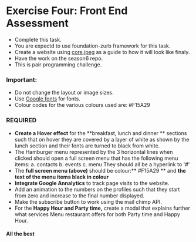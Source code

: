 # Exercise Four: Front End Assessment

- Complete this task.
- You are expectd to use foundation-zurb framework for this task.
- Create a website using [core.jpeg](https://github.com/moringaschool/FrontEndExercises/blob/master/psd2html/e4/core.jpg) as a guide to how it will look like finaly.
- Have the work on the season6 repo.
- This is pair programming challenge.


### Important:
- Do not change the layout or image sizes.
- Use [Google fonts](https://www.google.com/fonts) for fonts.
- Colour codes for the various colours used are:  #F15A29


### REQUIRED
 -  **Create a Hover effect** for the **breakfast, lunch and dinner ** sections such that on hover they are covered by a layer of white as shown by the lunch section and their fonts are turned to black from white.
 - The Hamburger menu represented by the 3 horizontal lines when clicked should open a full screen menu that has the following menu items:
       a. contacts 
       b. events
       c. menu
  They should all be a hyperlink to '#'
 - The **full screen menu (above)** should be colour:** #F15A29 ** and **the text of the menu items black in colour**
 - **Integrate Google Annalytics** to track page visits to the website.
 - Add an animation to the numbers on the profiles such that they start from zero and increase to the final number displayed.
 - Make the subscribe button to work using the mail chimp API.
 - For the **Happy Hour and Party time,** create a modal that explains further what services Menu restaurant offers for both Party time and Happy Hour.

#### All the best
